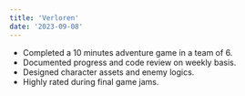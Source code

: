 ```yaml
---
title: 'Verloren'
date: '2023-09-08'
---
```


- Completed a 10 minutes adventure game in a team of 6.
- Documented progress and code review on weekly basis.
- Designed character assets and enemy logics.
- Highly rated during final game jams.
